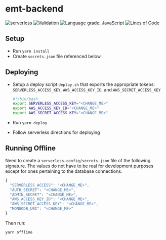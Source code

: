 # emt-backend

[![serverless](http://public.serverless.com/badges/v3.svg)](http://www.serverless.com) [![Validation](https://github.com/Nashoba-EMS/emt-backend/actions/workflows/validation.yml/badge.svg)](https://github.com/Nashoba-EMS/emt-backend/actions/workflows/validation.yml) [![Language grade: JavaScript](https://img.shields.io/lgtm/grade/javascript/g/jtaylorchang/emt-backend.svg?logo=lgtm&logoWidth=18)](https://lgtm.com/projects/g/jtaylorchang/emt-backend/context:javascript) [![Lines of Code](https://tokei.rs/b1/github/jtaylorchang/emt-backend)](https://github.com/jtaylorchang/emt-backend)

## Setup

- Run `yarn install`
- Create `secrets.json` file referenced below

## Deploying

- Setup a deploy script `deploy.sh` that exports the appropriate tokens: `SERVERLESS_ACCESS_KEY`, `AWS_ACCESS_KEY_ID`, and `AWS_SECRET_ACCESS_KEY`

  ```bash
  #!/bin/bash
  export SERVERLESS_ACCESS_KEY="<CHANGE_ME>"
  export AWS_ACCESS_KEY_ID="<CHANGE_ME>"
  export AWS_SECRET_ACCESS_KEY="<CHANGE_ME>"
  ```

- Run `yarn deploy`
- Follow serverless directions for deploying

## Running Offline

Need to create a `serverless-config/secrets.json` file of the following signature. The values do not have to be real for development purposes except for ones pertaining to the database connections.

```javascript
{
  "SERVERLESS_ACCESS": "<CHANGE_ME>",
  "AUTH_SECRET": "<CHANGE_ME>",
  "ADMIN_SECRET": "<CHANGE_ME>",
  "AWS_ACCESS_KEY_ID": "<CHANGE_ME>",
  "AWS_SECRET_ACCESS_KEY": "<CHANGE_ME>",
  "MONGODB_URI": "<CHANGE_ME>"
}
```

Then run:

```bash
yarn offline
```
